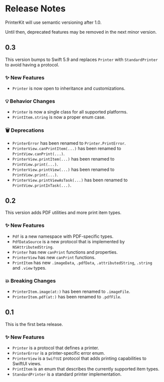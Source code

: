# Release Notes

PrinterKit will use semantic versioning after 1.0. 

Until then, deprecated features may be removed in the next minor version.



## 0.3

This version bumps to Swift 5.9 and replaces `Printer` with `StandardPrinter` to avoid having a protocol. 

### ✨ New Features

* `Printer` is now open to inheritance and customizations.

### 💡 Behavior Changes

* `Printer` is now a single class for all supported platforms.
* `PrintItem.string` is now a proper enum case.

### 🗑️ Deprecations

* `PrinterError` has been renamed to `Printer.PrintError`.
* `PrinterView.canPrintItem(...)` has been renamed to `PrintView.canPrint(...)`.
* `PrinterView.printItem(...)` has been renamed to `PrintView.print(...)`.
* `PrinterView.printView(...)` has been renamed to `PrintView.print(...)`.
* `PrinterView.printViewAsTask(...)` has been renamed to `PrintView.printInTask(...)`.


## 0.2

This version adds PDF utilities and more print item types. 

### ✨ New Features

* `Pdf` is a new namespace with PDF-specific types.
* `PdfDataSource` is a new protocol that is implemented by `NSAttributedString`.
* `Printer` has new `canPrint` functions and properties.
* `PrinterView` has new `canPrint` functions.
* `PrintItem` has new `.imageData`, `.pdfData`, `.attributedString`, `.string` and `.view` types.

### 💥 Breaking Changes

* `PrinterItem.image(at:)` has been renamed to `.imageFile`.
* `PrinterItem.pdf(at:)` has been renamed to `.pdfFile`.



## 0.1

This is the first beta release. 

### ✨ New Features

* `Printer` is a protocol that defines a printer.
* `PrinterError` is a printer-specific error enum.
* `PrinterView` is a `SwiftUI` protocol that adds printing capabilities to SwiftUI views.
* `PrintItem` is an enum that describes the currently supported item types.
* `StandardPrinter` is a standard printer implementation.
